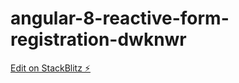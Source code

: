 # angular-8-reactive-form-registration-dwknwr

[Edit on StackBlitz ⚡️](https://stackblitz.com/edit/angular-8-reactive-form-registration-dwknwr)